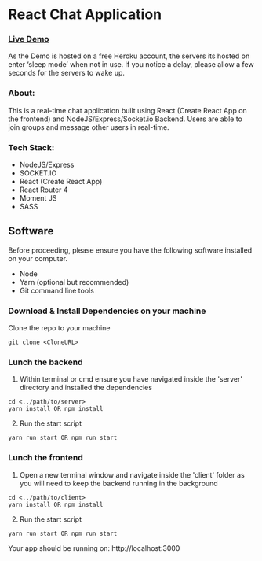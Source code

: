 # React Chat Application

### [Live Demo](chat-application-mpye0r9q3-krish-vora.vercel.app)

As the Demo is hosted on a free Heroku account, the servers its hosted on enter ‘sleep mode’ when not in use. If you notice a delay, please allow a few seconds for the servers to wake up.

### About:

This is a real-time chat application built using React (Create React App on the frontend) and NodeJS/Express/Socket.io Backend.
Users are able to join groups and message other users in real-time.

### Tech Stack:

- NodeJS/Express
- SOCKET.IO
- React (Create React App)
- React Router 4
- Moment JS
- SASS

## Software

Before proceeding, please ensure you have the following software installed on your computer.

- Node
- Yarn (optional but recommended)
- Git command line tools

### Download & Install Dependencies on your machine

Clone the repo to your machine

```
git clone <CloneURL>
```

### Lunch the backend

1. Within terminal or cmd ensure you have navigated inside the 'server' directory and installed the dependencies

```
cd <../path/to/server>
yarn install OR npm install
```

2. Run the start script

```
yarn run start OR npm run start
```

### Lunch the frontend

1. Open a new terminal window and navigate inside the 'client' folder as you will need to keep the backend running in the background

```
cd <../path/to/client>
yarn install OR npm install
```

2. Run the start script

```
yarn run start OR npm run start
```

Your app should be running on: http://localhost:3000
